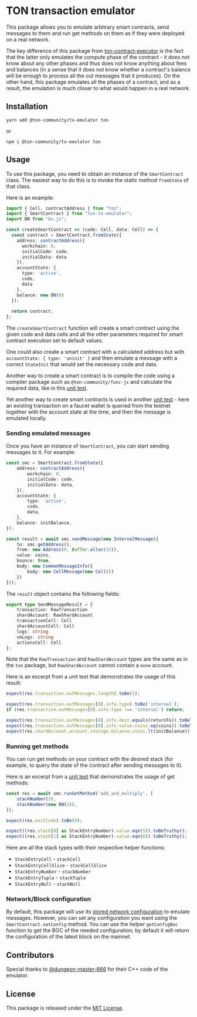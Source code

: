 # TON transaction emulator

This package allows you to emulate arbitrary smart contracts, send messages to them and run get methods on them as if they were deployed on a real network.

The key difference of this package from [ton-contract-executor](https://github.com/ton-community/ton-contract-executor) is the fact that the latter only emulates the compute phase of the contract - it does not know about any other phases and thus does not know anything about fees and balances (in a sense that it does not know whether a contract's balance will be enough to process all the out messages that it produces). On the other hand, this package emulates all the phases of a contract, and as a result, the emulation is much closer to what would happen in a real network.

## Installation

```
yarn add @ton-community/tx-emulator ton
```
or
```
npm i @ton-community/tx-emulator ton
```

## Usage

To use this package, you need to obtain an instance of the `SmartContract` class. The easiest way to do this is to invoke the static method `fromState` of that class.

Here is an example:
```typescript
import { Cell, contractAddress } from "ton";
import { SmartContract } from "ton-tx-emulator";
import BN from "bn.js";

const createSmartContract => (code: Cell, data: Cell) => {
  const contract = SmartContract.fromState({
    address: contractAddress({
      workchain: 0,
      initialCode: code,
      initialData: data
    }),
    accountState: {
      type: 'active',
      code,
      data
    },
    balance: new BN(0)
  });
  
  return contract;
};
```

The `createSmartContract` function will create a smart contract using the given code and data cells and all the other parameters required for smart contract execution set to default values.

One could also create a smart contract with a calculated address but with `accountState: { type: 'uninit' }` and then emulate a message with a correct `StateInit` that would set the necessary code and data.

Another way to create a smart contract is to compile the code using a compiler package such as `@ton-community/func-js` and calculate the required data, like in this [unit test](/test/SmartContract.spec.ts#L18).

Yet another way to create smart contracts is used in another [unit test](/test/SmartContract.spec.ts#L77) - here an existing transaction on a faucet wallet is queried from the testnet together with the account state at the time, and then the message is emulated locally.

### Sending emulated messages

Once you have an instance of `SmartContract`, you can start sending messages to it. For example:

```typescript
const smc = SmartContract.fromState({
    address: contractAddress({
        workchain: 0,
        initialCode: code,
        initialData: data,
    }),
    accountState: {
        type: 'active',
        code,
        data,
    },
    balance: initBalance,
});

const result = await smc.sendMessage(new InternalMessage({
    to: smc.getAddress(),
    from: new Address(0, Buffer.alloc(32)),
    value: coins,
    bounce: true,
    body: new CommonMessageInfo({
        body: new CellMessage(new Cell())
    })
}));
```

The `result` object contains the following fields:
```typescript
export type SendMessageResult = {
    transaction: RawTransaction
    shardAccount: RawShardAccount
    transactionCell: Cell
    shardAccountCell: Cell
    logs: string
    vmLogs: string
    actionsCell: Cell
};
```
Note that the `RawTransaction` and `RawShardAccount` types are the same as in the `ton` package, but `RawShardAccount` cannot contain a `none` account.

Here is an excerpt from a unit test that demonstrates the usage of this result:
```typescript
expect(res.transaction.outMessages.length).toBe(1);

expect(res.transaction.outMessages[0].info.type).toBe('internal');
if (res.transaction.outMessages[0].info.type !== 'internal') return;

expect(res.transaction.outMessages[0].info.dest.equals(returnTo)).toBeTruthy();
expect(res.transaction.outMessages[0].info.value.coins.eq(coins)).toBeTruthy();
expect(res.shardAccount.account.storage.balance.coins.lt(initBalance)).toBeTruthy();
```

### Running get methods

You can run get methods on your contract with the desired stack (for example, to query the state of the contract after sending messages to it).

Here is an excerpt from a [unit test](/test/SmartContract.spec.ts#L181) that demonstrates the usage of get methods:
```typescript
const res = await smc.runGetMethod('add_and_multiply', [
    stackNumber(3),
    stackNumber(new BN(2)),
]);

expect(res.exitCode).toBe(0);

expect((res.stack[0] as StackEntryNumber).value.eqn(5)).toBeTruthy();
expect((res.stack[1] as StackEntryNumber).value.eqn(6)).toBeTruthy();
```

Here are all the stack types with their respective helper functions:
- `StackEntryCell` - `stackCell`
- `StackEntryCellSlice` - `stackCellSlice`
- `StackEntryNumber` - `stackNumber`
- `StackEntryTuple` - `stackTuple`
- `StackEntryNull` - `stackNull`

### Network/Block configuration

By default, this package will use its [stored network configuration](src/config/defaultConfig.ts) to emulate messages. However, you can set any configuration you want using the `SmartContract.setConfig` method. You can use the helper `getConfigBoc` function to get the BOC of the needed configuration; by default it will return the configuration of the latest block on the mainnet.

## Contributors

Special thanks to [@dungeon-master-666](https://github.com/dungeon-master-666) for their C++ code of the emulator.

## License

This package is released under the [MIT License](LICENSE).
